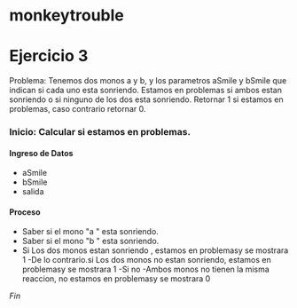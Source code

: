 # monkeytrouble
# Ejercicio 3

Problema: Tenemos dos monos a y b, y los parametros aSmile y bSmile que indican si cada uno esta sonriendo. Estamos en problemas si ambos estan sonriendo o si ninguno de los dos esta sonriendo. Retornar 1 si estamos en problemas, caso contrario retornar 0.

### Inicio: Calcular si estamos en problemas.

#### Ingreso de Datos
- aSmile
- bSmile
- salida

#### Proceso
- Saber si el mono "a " esta sonriendo.
- Saber si el mono "b " esta sonriendo.
- Si
	 Los dos monos estan sonriendo , estamos en problemasy se mostrara 1
-De lo contrario.si
 	 Los dos monos no estan sonriendo, estamos en problemasy se mostrara 1
-Si no
	-Ambos monos no tienen la misma reaccion,  no estamos en problemasy se mostrara 0

*Fin*